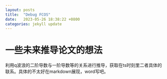 ```yaml
---
layout: posts
title:  "Debug FCOS"
date:   2023-05-26 18:38:22 +0800
categories: jekyll update
---
```


# 一些未来推导论文的想法
利用q波浪的二阶导数与一阶导数等的关系进行推导，获取在ts时刻里二者具体的联系。具体的不太好在markdown展现，word写吧。